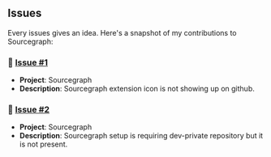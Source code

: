 ## Issues

Every issues gives an idea. Here's a snapshot of my contributions to Sourcegraph:

### 🍓 [Issue #1](https://github.com/sourcegraph/sourcegraph/issues/58724)

- **Project**: Sourcegraph
- **Description**: Sourcegraph extension icon is not showing up on github.

### 🍓 [Issue #2](https://github.com/sourcegraph/sourcegraph/issues/58818)

- **Project**: Sourcegraph
- **Description**: Sourcegraph setup is requiring dev-private repository but it is not present.